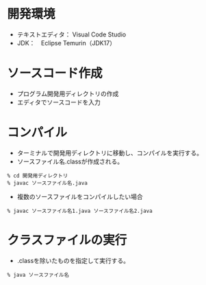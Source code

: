 # 開発環境
- テキストエディタ： Visual Code Studio
- JDK：　Eclipse Temurin（JDK17）

# ソースコード作成
- プログラム開発用ディレクトリの作成
- エディタでソースコードを入力

# コンパイル
- ターミナルで開発用ディレクトリに移動し、コンパイルを実行する。
- ソースファイル名.classが作成される。
```
% cd 開発用ディレクトリ
% javac ソースファイル名.java
```
- 複数のソースファイルをコンパイルしたい場合
```
% javac ソースファイル名1.java ソースファイル名2.java
```

# クラスファイルの実行
- .classを除いたものを指定して実行する。
```
% java ソースファイル名
```
